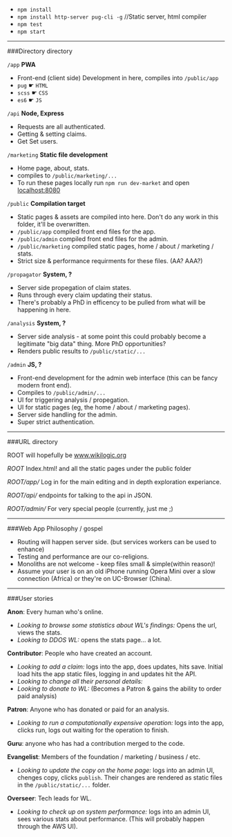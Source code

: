  - `npm install`
 - `npm install http-server pug-cli -g` //Static server, html compiler
 - `npm test`
 - `npm start`

---

###Directory directory

`/app` **PWA**

 - Front-end (client side) Development in here, compiles into `/public/app`
 - `pug` ☛ `HTML`
 - `scss` ☛ `CSS`
 - `es6` ☛ `JS`

`/api` **Node, Express**
 
 - Requests are all authenticated.
 - Getting & setting claims.
 - Get Set users.

`/marketing` **Static file development**

 - Home page, about, stats.
 - compiles to `/public/marketing/...`
 - To run these pages locally run `npm run dev-market` and open [localhost:8080](http://localhost:8080/)

`/public` **Compilation target**

 - Static pages & assets are compiled into here. Don't do any work in this folder, it'll be overwritten.
 - `/public/app` compiled front end files for the app.
 - `/public/admin` compiled front end files for the admin.
 - `/public/marketing` compiled static pages, home / about / marketing / stats.
 - Strict size & performance requirments for these files. (AA? AAA?)

`/propagator` **System, ?**

 - Server side propegation of claim states. 
 - Runs through every claim updating their status. 
 - There's probably a PhD in efficency to be pulled from what will be happening in here. 

`/analysis` **System, ?**

 - Server side analysis - at some point this could probably become a legitimate "big data" thing. More PhD opportunities?
 - Renders public results to `/public/static/...`

`/admin` **JS, ?**

 - Front-end development for the admin web interface (this can be fancy modern front end).
 - Compiles to `/public/admin/...` 
 - UI for triggering analysis / propegation.
 - UI for static pages (eg, the home / about / marketing pages).
 - Server side handling for the admin.
 - Super strict authentication.

---

###URL directory

ROOT will hopefully be www.wikilogic.org

*ROOT* Index.html! and all the static pages under the public folder

*ROOT/app/* Log in for the main editing and in depth exploration experiance.

*ROOT/api/* endpoints for talking to the api in JSON.

*ROOT/admin/* For very special people (currently, just me ;)  

---

###Web App Philosophy / gospel

 - Routing will happen server side. (but services workers can be used to enhance)
 - Testing and performance are our co-religions.
 - Monoliths are not welcome - keep files small & simple(within reason)!
 - Assume your user is on an old iPhone running Opera Mini over a slow connection (Africa) or they're on UC-Browser (China). 

 ---

###User stories

**Anon**: Every human who's online.
 - *Looking to browse some statistics about WL's findings:* Opens the url, views the stats.
 - *Looking to DDOS WL:* opens the stats page... a lot.

**Contributor**: People who have created an account.
 - *Looking to add a claim:* logs into the app, does updates, hits save. Initial load hits the app static files, logging in and updates hit the API. 
 - *Looking to change all their personal details:* 
 - *Looking to donate to WL:* (Becomes a Patron & gains the ability to order paid analysis) 

**Patron**: Anyone who has donated or paid for an analysis.
 - *Looking to run a computationally expensive operation:* logs into the app, clicks run, logs out waiting for the operation to finish. 

**Guru**: anyone who has had a contribution merged to the code.

**Evangelist**: Members of the foundation / marketing / business / etc.
 - *Looking to update the copy on the home page:* logs into an admin UI, chenges copy, clicks `publish`. Their changes are rendered as static files in the `/public/static/...` folder.

**Overseer**: Tech leads for WL.
 - *Looking to check up on system performance:* logs into an admin UI, sees various stats about performance. (This will probably happen through the AWS UI).